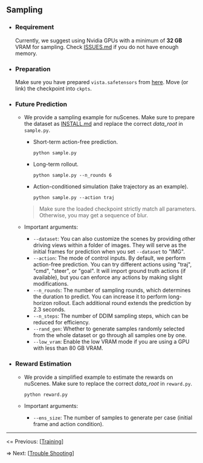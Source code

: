 ## Sampling

- ### Requirement

  Currently, we suggest using Nvidia GPUs with a minimum of **32 GB** VRAM for sampling. Check [ISSUES.md](https://github.com/OpenDriveLab/Vista/blob/main/docs/ISSUES.md) if you do not have enough memory.

- ### Preparation

  Make sure you have prepared `vista.safetensors` from [here](https://drive.google.com/file/d/1SLZWnn5omUu1Q8M53JUur7ltLY2mRp1S/view). Move (or link) the checkpoint into `ckpts`.

- ### Future Prediction

  - We provide a sampling example for nuScenes. Make sure to prepare the dataset as [INSTALL.md](https://github.com/OpenDriveLab/Vista/blob/main/docs/INSTALL.md) and replace the correct *data_root* in `sample.py`.

    - Short-term action-free prediction.

      ```shell
      python sample.py
      ```

    - Long-term rollout.
    
      ```shell
      python sample.py --n_rounds 6
      ```
    
    - Action-conditioned simulation (take trajectory as an example).
    
      ```shell
      python sample.py --action traj
      ```
      
    > Make sure the loaded checkpoint strictly match all parameters. Otherwise, you may get a sequence of blur.

  - Important arguments:

    - `--dataset`: You can also customize the scenes by providing other driving views within a folder of images. They will serve as the initial frames for prediction when you set `--dataset` to "IMG".
    - `--action`: The mode of control inputs. By default, we perform action-free prediction. You can try different actions using "traj", "cmd", "steer", or "goal". It will import ground truth actions (if available), but you can enforce any actions by making slight modifications.
    - `--n_rounds`: The number of sampling rounds, which determines the duration to predict. You can increase it to perform long-horizon rollout. Each additional round extends the prediction by 2.3 seconds.
    - `--n_steps`: The number of DDIM sampling steps, which can be reduced for efficiency.
    - `--rand_gen`: Whether to generate samples randomly selected from the whole dataset or go through all samples one by one. 
    - `--low_vram`: Enable the low VRAM mode if you are using a GPU with less than 80 GB VRAM.

- ### Reward Estimation

  - We provide a simplified example to estimate the rewards on nuScenes. Make sure to replace the correct *data_root* in `reward.py`.

    ```shell
    python reward.py
    ```

  - Important arguments:
  
    - `--ens_size`: The number of samples to generate per case (initial frame and action condition).

---

<= Previous: [[Training](https://github.com/OpenDriveLab/Vista/blob/main/docs/TRAINING.md)]

=> Next: [[Trouble Shooting](https://github.com/OpenDriveLab/Vista/blob/main/docs/ISSUES.md)]
